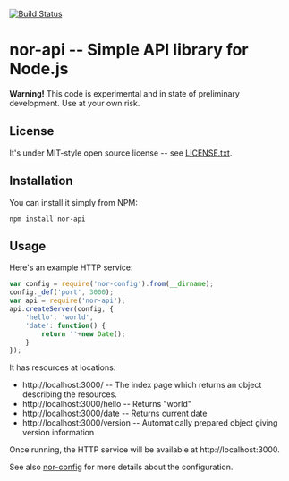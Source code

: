 [![Build Status](https://secure.travis-ci.org/Sendanor/nor-api.png?branch=master)](http://travis-ci.org/Sendanor/nor-api#readme)

nor-api -- Simple API library for Node.js
=========================================

**Warning!** This code is experimental and in state of preliminary development. Use at your own risk.

License
-------

It's under MIT-style open source license -- see [LICENSE.txt](https://github.com/Sendanor/nor-api/blob/master/LICENSE.txt).

Installation
------------

You can install it simply from NPM:

	npm install nor-api

Usage
-----

Here's an example HTTP service:

```javascript
var config = require('nor-config').from(__dirname);
config._def('port', 3000);
var api = require('nor-api');
api.createServer(config, {
	'hello': 'world',
	'date': function() {
		return ''+new Date();
	}
});
```

It has resources at locations: 

* http://localhost:3000/        -- The index page which returns an object describing the resources.
* http://localhost:3000/hello   -- Returns "world"
* http://localhost:3000/date    -- Returns current date
* http://localhost:3000/version -- Automatically prepared object giving version information

Once running, the HTTP service will be available at http://localhost:3000.

See also [nor-config](http://github.com/Sendanor/nor-config#readme) for more details about the configuration.
